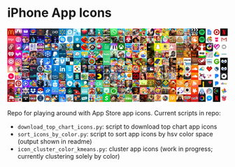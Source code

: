 # iPhone App Icons

<p align='center'>
  <kbd>
    <img src='sorted_app_icons.jpg', width=600>
  </kbd>
</p>

Repo for playing around with App Store app icons. Current scripts in repo:
* `download_top_chart_icons.py`: script to download top chart app icons
* `sort_icons_by_color.py`: script to sort app icons by hsv color space (output shown in readme)
* `icon_cluster_color_kmeans.py`: cluster app icons (work in progress; currently clustering solely by color)
